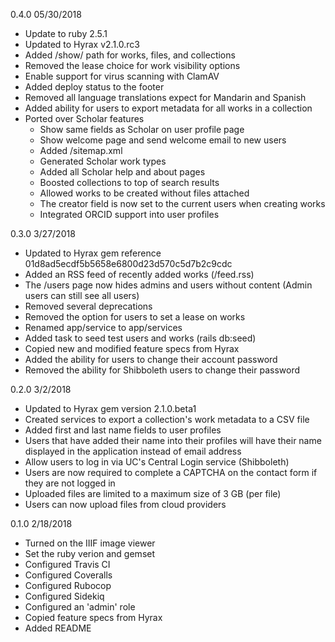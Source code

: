 0.4.0 05/30/2018
* Update to ruby 2.5.1
* Updated to Hyrax v2.1.0.rc3
* Added /show/ path for works, files, and collections
* Removed the lease choice for work visibility options
* Enable support for virus scanning with ClamAV
* Added deploy status to the footer
* Removed all language translations expect for Mandarin and Spanish
* Added ability for users to export metadata for all works in a collection
* Ported over Scholar features
    * Show same fields as Scholar on user profile page
    * Show welcome page and send welcome email to new users
    * Added /sitemap.xml
    * Generated Scholar work types
    * Added all Scholar help and about pages
    * Boosted collections to top of search results
    * Allowed works to be created without files attached
    * The creator field is now set to the current users when creating works
    * Integrated ORCID support into user profiles

0.3.0 3/27/2018
* Updated to Hyrax gem reference 01d8ad5ecdf5b5658e6800d23d570c5d7b2c9cdc
* Added an RSS feed of recently added works (/feed.rss)
* The /users page now hides admins and users without content (Admin users can still see all users)
* Removed several deprecations
* Removed the option for users to set a lease on works
* Renamed app/service to app/services
* Added task to seed test users and works (rails db:seed)
* Copied new and modified feature specs from Hyrax
* Added the ability for users to change their account password
* Removed the ability for Shibboleth users to change their password

0.2.0 3/2/2018
* Updated to Hyrax gem version 2.1.0.beta1
* Created services to export a collection's work metadata to a CSV file
* Added first and last name fields to user profiles
* Users that have added their name into their profiles will have their name displayed in the application instead of email address
* Allow users to log in via UC's Central Login service (Shibboleth)
* Users are now required to complete a CAPTCHA on the contact form if they are not logged in
* Uploaded files are limited to a maximum size of 3 GB (per file)
* Users can now upload files from cloud providers

0.1.0 2/18/2018
* Turned on the IIIF image viewer
* Set the ruby verion and gemset
* Configured Travis CI
* Configured Coveralls
* Configured Rubocop
* Configured Sidekiq
* Configured an 'admin' role
* Copied feature specs from Hyrax
* Added README
